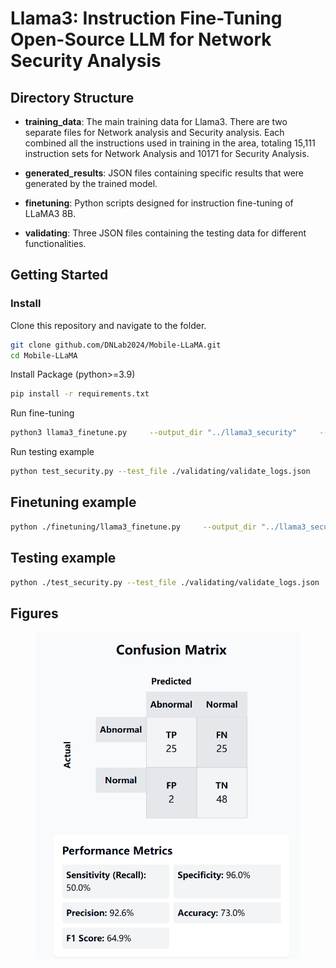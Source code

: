 # Llama3: Instruction Fine-Tuning Open-Source LLM for Network Security Analysis

## Directory Structure

- **training_data**: The main training data for Llama3. There are two separate files for Network analysis and Security analysis. Each combined all the instructions used in training in the area, totaling 15,111 instruction sets for Network Analysis and 10171 for Security Analysis. 

- **generated_results**: JSON files containing specific results that were generated by the trained model.

- **finetuning**: Python scripts designed for instruction fine-tuning of LLaMA3 8B.

- **validating**: Three JSON files containing the testing data for different functionalities.

## Getting Started
### Install
Clone this repository and navigate to the folder.
```bash
git clone github.com/DNLab2024/Mobile-LLaMA.git
cd Mobile-LLaMA
```
Install Package (python>=3.9)
```bash
pip install -r requirements.txt
```
Run fine-tuning
```bash
python3 llama3_finetune.py     --output_dir "../llama3_security"     --batch_size 2     --gradient_accumulation_steps 4     --optim "paged_adamw_32bit"    --logging_steps 200    --learning_rate 0.0001    --max_grad_norm 0.3     --max_steps 8000    --warmup_ratio 0.05     --lora_alpha 16    --lora_dropout 0.1     --lora_r 64    --num_train_epochs 2.0
```
Run testing example
```bash
python test_security.py --test_file ./validating/validate_logs.json
```

## Finetuning example
```bash
python ./finetuning/llama3_finetune.py     --output_dir "../llama3_security"     --batch_size 2     --gradient_accumulation_steps 4     --optim "paged_adamw_32bit"    --logging_steps 200    --learning_rate 0.0001    --max_grad_norm 0.3     --max_steps 8000    --warmup_ratio 0.05     --lora_alpha 16    --lora_dropout 0.1     --lora_r 64    --num_train_epochs 2.0
```

## Testing example
```bash
python ./test_security.py --test_file ./validating/validate_logs.json
```
## Figures
<figure>
  <img src="images/Confusion_Matrix.png" alt="Architecture" style="width: auto; max-width: 100%; height: auto; max-height: 60%;">

</figure>

